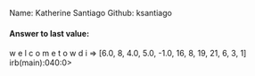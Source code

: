 Name: Katherine Santiago
Github: ksantiago

#### Answer to last value: 
w
e
l
c
o
m
e
t
o
w
d
i
=> [6.0, 8, 4.0, 5.0, -1.0, 16, 8, 19, 21, 6, 3, 1]
irb(main):040:0>